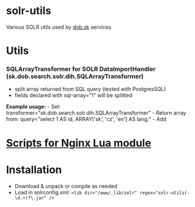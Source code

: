 # solr-utils
Various SOLR utils used by [dob.sk](https://dob.sk) services

# Utils

### **SQLArrayTransformer** for SOLR DataImportHandler (sk.dob.search.solr.dih.SQLArrayTransformer)
  - split array returned from SQL query (tested with PostgresSQL)
  - fields declared with sql-array="1" will be splitted

  **Example usage:**
     - Set: transformer="sk.dob.search.solr.dih.SQLArrayTransformer"
     - Return array from: query="select 1 AS id, ARRAY['sk', 'cz', 'en'] AS lang;"
     - Add <field name="lang" sql-array="1"/>

# [Scripts for Nginx Lua module](lua)

# Installation
* Download & unpack or compile as needed
* Load in solrconfig.xml:
    ``<lib dir="/www/_lib/solr" regex="solr-utils(-\d.+)?\.jar" />``
